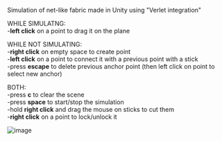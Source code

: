 Simulation of net-like fabric made in Unity using "Verlet integration"<br />

WHILE SIMULATNG:<br />
-**left click** on a point to drag it on the plane<br />

WHILE NOT SIMULATING:<br />
-**right click** on empty space to create point<br />
-**left click** on a point to connect it with a previous point with a stick<br />
-press **escape** to delete previous anchor point (then left click on point to select new anchor)

BOTH:<br />
-press **c** to clear the scene<br />
-press **space** to start/stop the simulation<br />
-hold **right click** and drag the mouse on sticks to cut them<br />
-**right click** on a point to lock/unlock it<br />

![image](/uploads/9193917987959fe67fbb1cb1872916c2/image.png)
